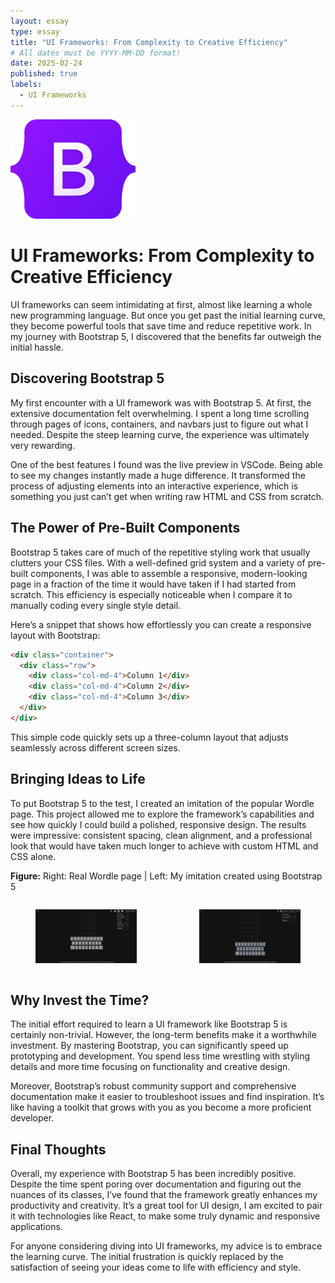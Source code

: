 ```yaml
---
layout: essay
type: essay
title: "UI Frameworks: From Complexity to Creative Efficiency"
# All dates must be YYYY-MM-DD format!
date: 2025-02-24
published: true
labels:
  - UI Frameworks
---
```


<img width="200px" class="rounded float-start pe-4" src="../img/bootstrap-logo.svg">

# UI Frameworks: From Complexity to Creative Efficiency

UI frameworks can seem intimidating at first, almost like learning a whole new programming language. But once you get past the initial learning curve, they become powerful tools that save time and reduce repetitive work. In my journey with Bootstrap 5, I discovered that the benefits far outweigh the initial hassle.

## Discovering Bootstrap 5

My first encounter with a UI framework was with Bootstrap 5. At first, the extensive documentation felt overwhelming. I spent a long time scrolling through pages of icons, containers, and navbars just to figure out what I needed. Despite the steep learning curve, the experience was ultimately very rewarding.

One of the best features I found was the live preview in VSCode. Being able to see my changes instantly made a huge difference. It transformed the process of adjusting elements into an interactive experience, which is something you just can’t get when writing raw HTML and CSS from scratch.

## The Power of Pre-Built Components

Bootstrap 5 takes care of much of the repetitive styling work that usually clutters your CSS files. With a well-defined grid system and a variety of pre-built components, I was able to assemble a responsive, modern-looking page in a fraction of the time it would have taken if I had started from scratch. This efficiency is especially noticeable when I compare it to manually coding every single style detail.

Here’s a snippet that shows how effortlessly you can create a responsive layout with Bootstrap:

```html
<div class="container">
  <div class="row">
    <div class="col-md-4">Column 1</div>
    <div class="col-md-4">Column 2</div>
    <div class="col-md-4">Column 3</div>
  </div>
</div>
```

This simple code quickly sets up a three-column layout that adjusts seamlessly across different screen sizes.

## Bringing Ideas to Life

To put Bootstrap 5 to the test, I created an imitation of the popular Wordle page. This project allowed me to explore the framework’s capabilities and see how quickly I could build a polished, responsive design. The results were impressive: consistent spacing, clean alignment, and a professional look that would have taken much longer to achieve with custom HTML and CSS alone.

**Figure:** Right: Real Wordle page | Left: My imitation created using Bootstrap 5
<div style="display: flex; justify-content: center; gap: 20px;">
    <figure>
        <img src="../img/real-wordle.png" alt="Real Wordle" width="500">
    </figure>
    <figure>
        <img src="../img/my-wordle.png" alt="My Wordle Imitation" width="500">
    </figure>
</div>

## Why Invest the Time?

The initial effort required to learn a UI framework like Bootstrap 5 is certainly non-trivial. However, the long-term benefits make it a worthwhile investment. By mastering Bootstrap, you can significantly speed up prototyping and development. You spend less time wrestling with styling details and more time focusing on functionality and creative design.

Moreover, Bootstrap’s robust community support and comprehensive documentation make it easier to troubleshoot issues and find inspiration. It’s like having a toolkit that grows with you as you become a more proficient developer.

## Final Thoughts

Overall, my experience with Bootstrap 5 has been incredibly positive. Despite the time spent poring over documentation and figuring out the nuances of its classes, I’ve found that the framework greatly enhances my productivity and creativity. It’s a great tool for UI design, I am excited to pair it with technologies like React, to make some truly dynamic and responsive applications.

For anyone considering diving into UI frameworks, my advice is to embrace the learning curve. The initial frustration is quickly replaced by the satisfaction of seeing your ideas come to life with efficiency and style.


